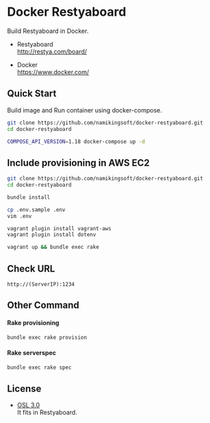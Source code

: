 Docker Restyaboard
==============================

Build Restyaboard in Docker.

* Restyaboard  
  http://restya.com/board/

* Docker  
  https://www.docker.com/


Quick Start
------------------------------

Build image and Run container using docker-compose.

``` bash
git clone https://github.com/namikingsoft/docker-restyaboard.git
cd docker-restyaboard

COMPOSE_API_VERSION=1.18 docker-compose up -d
```


Include provisioning in AWS EC2
------------------------------

```bash
git clone https://github.com/namikingsoft/docker-restyaboard.git
cd docker-restyaboard

bundle install

cp .env.sample .env
vim .env

vagrant plugin install vagrant-aws
vagrant plugin install dotenv

vagrant up && bundle exec rake
```


Check URL
------------------------------

```
http://(ServerIP):1234
```


Other Command
------------------------------

#### Rake provisioning

```bash
bundle exec rake provision
```

#### Rake serverspec 

```bash
bundle exec rake spec
```

License
------------------------------

* [OSL 3.0](LICENSE.txt)  
It fits in Restyaboard.